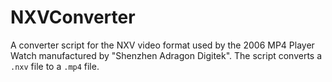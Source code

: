 # NXVConverter
A converter script for the NXV video format used by the 2006 MP4 Player Watch manufactured by "Shenzhen Adragon Digitek". The script converts a `.nxv` file to a `.mp4` file.
